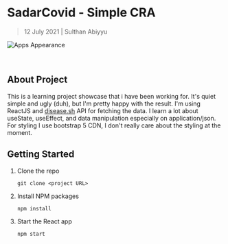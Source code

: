# SadarCovid - Simple CRA

> 12 July 2021 | Sulthan Abiyyu

![Apps Appearance](https://i.imgur.com/3QQ3IYx.png)

​

## About Project

This is a learning project showcase that i have been working for. It's quiet simple and ugly (duh), but I'm pretty happy with the result. I'm using ReactJS and [disease.sh](https://disease.sh/) API for fetching the data. I learn a lot about useState, useEffect, and data manipulation especially on application/json. For styling I use bootstrap 5 CDN, I don't really care about the styling at the moment.

## Getting Started

1. Clone the repo

   ```
   git clone <project URL>
   ```

2. Install NPM packages

   ```
   npm install
   ```

3. Start the React app

   ```
   npm start
   ```
